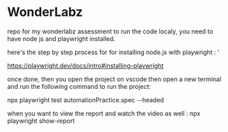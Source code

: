 # WonderLabz
repo for my wonderlabz assessment
to run the code localy, you need to have node js and playwright installed.

here's the step by step process for for installing node.js with playwright : '

https://playwright.dev/docs/intro#installing-playwright

once done, then you open the project on vscode then open a new terminal and run the following command to run the project:

npx playwright test automationPractice.spec --headed 

when you want to view the report and watch the video as well : npx playwright show-report 
